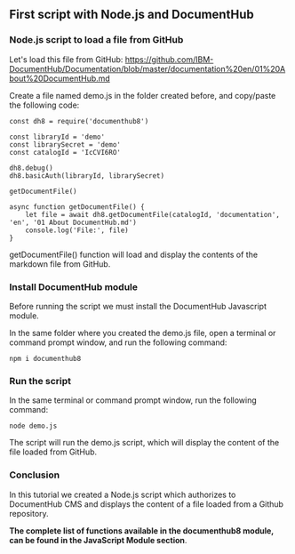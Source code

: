 ## First script with Node.js and DocumentHub


### Node.js script to load a file from GitHub

Let's load this file from GitHub: https://github.com/IBM-DocumentHub/Documentation/blob/master/documentation%20en/01%20About%20DocumentHub.md

Create a file named demo.js in the folder created before, and copy/paste the following code:

```
const dh8 = require('documenthub8')

const libraryId = 'demo'
const librarySecret = 'demo'
const catalogId = 'IcCVI6RO'

dh8.debug()
dh8.basicAuth(libraryId, librarySecret)

getDocumentFile()

async function getDocumentFile() {
    let file = await dh8.getDocumentFile(catalogId, 'documentation', 'en', '01 About DocumentHub.md')
    console.log('File:', file)
}
```

getDocumentFile() function will load and display the contents of the markdown file from GitHub.


### Install DocumentHub module

Before running the script we must install the DocumentHub Javascript module.

In the same folder where you created the demo.js file, open a terminal or command prompt window, and run the following command:

```
npm i documenthub8
```


### Run the script

In the same terminal or command prompt window, run the following command:

```
node demo.js
```

The script will run the demo.js script, which will display the content of the file loaded from GitHub.


### Conclusion

In this tutorial we created a Node.js script which authorizes to DocumentHub CMS and displays the content of a file loaded from a Github repository.

**The complete list of functions available in the documenthub8 module, can be found in the JavaScript Module section**.
